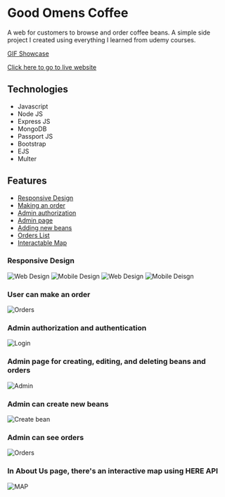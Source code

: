 # Good Omens Coffee

A web for customers to browse and order coffee beans.
A simple side project I created using everything I learned from udemy courses.

[GIF Showcase](https://imgur.com/a/6fiZ1yJ)

[Click here to go to live website](https://good-omens-coffee.herokuapp.com/)

## Technologies
* Javascript
* Node JS
* Express JS
* MongoDB
* Passport JS
* Bootstrap
* EJS
* Multer

## Features
* [Responsive Design](https://github.com/David-Ph/good-omens-coffee#responsive-design)
* [Making an order](https://github.com/David-Ph/good-omens-coffee#user-can-make-an-order)
* [Admin authorization](https://github.com/David-Ph/good-omens-coffee#admin-authorization-and-authentication)
* [Admin page](https://github.com/David-Ph/good-omens-coffee#admin-page-for-creating-editing-and-deleting-beans-and-orders)
* [Adding new beans](https://github.com/David-Ph/good-omens-coffee#admin-can-create-new-beans)
* [Orders List](https://github.com/David-Ph/good-omens-coffee#admin-can-see-orders)
* [Interactable Map](https://github.com/David-Ph/good-omens-coffee#in-about-us-page-theres-an-interactive-map-using-here-api) 

### Responsive Design
![Web Design](https://i.imgur.com/AbSZdYL.png)
![Mobile Design](https://i.imgur.com/lIa1zUu.png)
![Web Design](https://i.imgur.com/KTlowuZ.png)
![Mobile Deisgn](https://i.imgur.com/xrB0oGB.png)

### User can make an order
![Orders](https://i.imgur.com/VF2JPg5.png)

### Admin authorization and authentication
![Login](https://i.imgur.com/d8x8IWb.png)

### Admin page for creating, editing, and deleting beans and orders
![Admin](https://i.imgur.com/h5YZJNk.png)

### Admin can create new beans
![Create bean](https://i.imgur.com/lIa1zUu.png)

### Admin can see orders
![Orders](https://i.imgur.com/IHVmuEX.png)

### In About Us page, there's an interactive map using HERE API
![MAP](https://i.imgur.com/E6nW8Ta.png)
